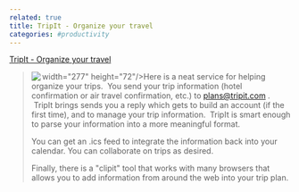```yaml
---
related: true
title: TripIt - Organize your travel
categories: #productivity
---
```

[TripIt - Organize your travel][1]

><p><img align="left" src="http:/www.tripit.com/images/header/logo.gif"
width="277" height="72"/>Here is a neat service for helping organize your
trips.  You send your trip information (hotel confirmation or air travel
confirmation, etc.) to plans@tripit.com .  TripIt brings sends you a reply
which gets to build an account (if the first time), and to manage your trip
information.  TripIt is smart enough to parse your information into a more
meaningful format.

You can get an .ics feed to integrate the information back into your calendar.
You can collaborate on trips as desired.

Finally, there is a "clipit" tool that works with many browsers that allows
you to add information from around the web into your trip plan.

[1]: http://www.tripit.com/


